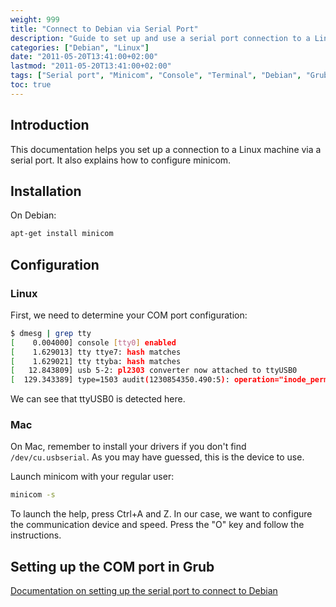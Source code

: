 ```yaml
---
weight: 999
title: "Connect to Debian via Serial Port"
description: "Guide to set up and use a serial port connection to a Linux machine, including minicom configuration and Grub setup."
categories: ["Debian", "Linux"]
date: "2011-05-20T13:41:00+02:00"
lastmod: "2011-05-20T13:41:00+02:00"
tags: ["Serial port", "Minicom", "Console", "Terminal", "Debian", "Grub"]
toc: true
---
```


## Introduction

This documentation helps you set up a connection to a Linux machine via a serial port. It also explains how to configure minicom.

## Installation

On Debian:

```bash
apt-get install minicom
```

## Configuration

### Linux

First, we need to determine your COM port configuration:

```bash
$ dmesg | grep tty
[    0.004000] console [tty0] enabled
[    1.629013] tty ttye7: hash matches
[    1.629021] tty ttyba: hash matches
[   12.843809] usb 5-2: pl2303 converter now attached to ttyUSB0
[  129.343389] type=1503 audit(1230854350.490:5): operation="inode_permission" requested_mask="w::" denied_mask="w::" fsuid=0 name="/dev/ttyUSB0" pid=6609 profile="/usr/sbin/cupsd"
```

We can see that ttyUSB0 is detected here.

### Mac

On Mac, remember to install your drivers if you don't find `/dev/cu.usbserial`. As you may have guessed, this is the device to use.

Launch minicom with your regular user:

```bash
minicom -s
```

To launch the help, press Ctrl+A and Z. In our case, we want to configure the communication device and speed. Press the "O" key and follow the instructions.

## Setting up the COM port in Grub

[Documentation on setting up the serial port to connect to Debian](/pdf/linuxserialconsole.pdf)
